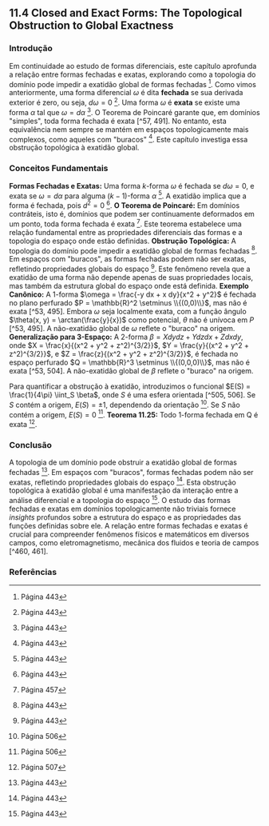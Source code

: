 ## 11.4 Closed and Exact Forms: The Topological Obstruction to Global Exactness

### Introdução
Em continuidade ao estudo de formas diferenciais, este capítulo aprofunda a relação entre formas fechadas e exatas, explorando como a topologia do domínio pode impedir a exatidão global de formas fechadas [^53]. Como vimos anteriormente, uma forma diferencial $\omega$ é dita **fechada** se sua derivada exterior é zero, ou seja, $d\omega = 0$ [^52]. Uma forma $\omega$ é **exata** se existe uma forma $\alpha$ tal que $\omega = d\alpha$ [^52]. O Teorema de Poincaré garante que, em domínios "simples", toda forma fechada é exata [^57, 491]. No entanto, esta equivalência nem sempre se mantém em espaços topologicamente mais complexos, como aqueles com "buracos" [^53]. Este capítulo investiga essa obstrução topológica à exatidão global.

### Conceitos Fundamentais
**Formas Fechadas e Exatas:** Uma forma $k$-forma $\omega$ é fechada se $d\omega = 0$, e exata se $\omega = d\alpha$ para alguma $(k-1)$-forma $\alpha$ [^52]. A exatidão implica que a forma é fechada, pois $d^2 = 0$ [^52].
**O Teorema de Poincaré:** Em domínios contráteis, isto é, domínios que podem ser continuamente deformados em um ponto, toda forma fechada é exata [^57]. Este teorema estabelece uma relação fundamental entre as propriedades diferenciais das formas e a topologia do espaço onde estão definidas.
**Obstrução Topológica:** A topologia do domínio pode impedir a exatidão global de formas fechadas [^53]. Em espaços com "buracos", as formas fechadas podem não ser exatas, refletindo propriedades globais do espaço [^53]. Este fenômeno revela que a exatidão de uma forma não depende apenas de suas propriedades locais, mas também da estrutura global do espaço onde está definida.
**Exemplo Canônico:** A 1-forma $\omega = \frac{-y dx + x dy}{x^2 + y^2}$ é fechada no plano perfurado $P = \mathbb{R}^2 \setminus \\{(0,0)\\}$, mas não é exata [^53, 495]. Embora $\omega$ seja localmente exata, com a função ângulo $\theta(x, y) = \arctan(\frac{y}{x})$ como potencial, $\theta$ não é unívoca em $P$ [^53, 495]. A não-exatidão global de $\omega$ reflete o "buraco" na origem.
**Generalização para 3-Espaço:** A 2-forma $\beta = X dy dz + Y dz dx + Z dx dy$, onde $X = \frac{x}{(x^2 + y^2 + z^2)^{3/2}}$, $Y = \frac{y}{(x^2 + y^2 + z^2)^{3/2}}$, e $Z = \frac{z}{(x^2 + y^2 + z^2)^{3/2}}$, é fechada no espaço perfurado $Q = \mathbb{R}^3 \setminus \\{(0,0,0)\\}$, mas não é exata [^53, 504]. A não-exatidão global de $\beta$ reflete o "buraco" na origem.

Para quantificar a obstrução à exatidão, introduzimos o funcional $E(S) = \frac{1}{4\pi} \iint_S \beta$, onde $S$ é uma esfera orientada [^505, 506]. Se $S$ contém a origem, $E(S) = \pm 1$, dependendo da orientação [^506]. Se $S$ não contém a origem, $E(S) = 0$ [^506].
**Teorema 11.25:** Todo 1-forma fechada em Q é exata [^507].

### Conclusão
A topologia de um domínio pode obstruir a exatidão global de formas fechadas [^53]. Em espaços com "buracos", formas fechadas podem não ser exatas, refletindo propriedades globais do espaço [^53]. Esta obstrução topológica à exatidão global é uma manifestação da interação entre a análise diferencial e a topologia do espaço [^53].
O estudo das formas fechadas e exatas em domínios topologicamente não triviais fornece *insights* profundos sobre a estrutura do espaço e as propriedades das funções definidas sobre ele. A relação entre formas fechadas e exatas é crucial para compreender fenômenos físicos e matemáticos em diversos campos, como eletromagnetismo, mecânica dos fluidos e teoria de campos [^460, 461].

### Referências
[^53]: Página 443
[^52]: Página 443
[^57]: Página 457
[^491]: Página 491
[^460]: Página 460
[^461]: Página 461
[^495]: Página 495
[^504]: Página 504
[^505]: Página 505
[^506]: Página 506
[^507]: Página 507
<!-- END -->
